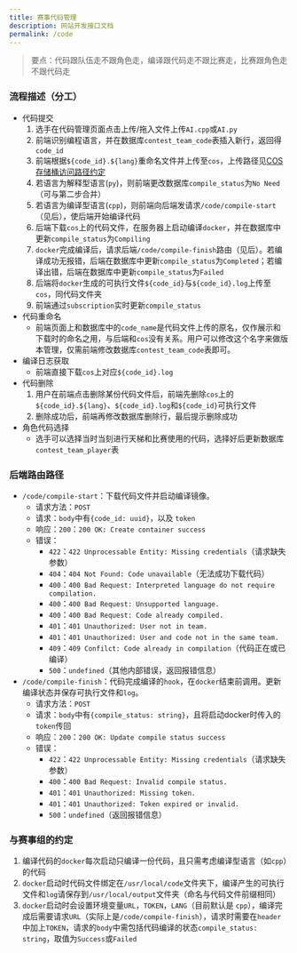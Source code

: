 ```yaml
---
title: 赛事代码管理
description: 网站开发接口文档
permalink: /code
---
```


> 要点：代码跟队伍走不跟角色走，编译跟代码走不跟比赛走，比赛跟角色走不跟代码走

### 流程描述（分工）

- 代码提交
  1. 选手在代码管理页面点击上传/拖入文件上传`AI.cpp`或`AI.py`
  2. 前端识别编程语言，并在数据库`contest_team_code`表插入新行，返回得`code_id`
  3. 前端根据`${code_id}.${lang}`重命名文件并上传至`cos`，上传路径见[COS存储桶访问路径约定](https://eesast.github.io/web/cos)
  4. 若语言为解释型语言(`py`)，则前端更改数据库`compile_status`为`No Need`（可与第二步合并）
  5. 若语言为编译型语言(`cpp`)，则前端向后端发请求`/code/compile-start`（见后），使后端开始编译代码
  6. 后端下载`cos`上的代码文件，在服务器上启动编译`docker`，并在数据库中更新`compile_status`为`Compiling`
  7. `docker`完成编译后，请求后端`/code/compile-finish`路由（见后）。若编译成功无报错，后端在数据库中更新`compile_status`为`Completed`；若编译出错，后端在数据库中更新`compile_status`为`Failed`
  8. 后端将`docker`生成的可执行文件`${code_id}`与`${code_id}.log`上传至`cos`，同代码文件夹
  9. 前端通过`subscription`实时更新`compile_status`
- 代码重命名
  - 前端页面上和数据库中的`code_name`是代码文件上传的原名，仅作展示和下载时的命名之用，与后端和`cos`没有关系。用户可以修改这个名字来做版本管理，仅需前端修改数据库`contest_team_code`表即可。
- 编译日志获取
  - 前端直接下载`cos`上对应`${code_id}.log`
- 代码删除
  1. 用户在前端点击删除某份代码文件后，前端先删除`cos`上的`${code_id}.${lang}`、`${code_id}.log`和`${code_id}`可执行文件
  2. 删除成功后，前端再修改数据库删除行，最后提示删除成功
- 角色代码选择
  - 选手可以选择当时当刻进行天梯和比赛使用的代码，选择好后更新数据库`contest_team_player`表

### 后端路由路径

- `/code/compile-start`：下载代码文件并启动编译镜像。
  - 请求方法：`POST`
  - 请求：`body`中有`{code_id: uuid}`，以及 `token`
  - 响应：`200`：`200 OK: Create container success`
  - 错误：
    - `422`：`422 Unprocessable Entity: Missing credentials`（请求缺失参数）
    - `404`：`404 Not Found: Code unavailable`（无法成功下载代码）
    - `400`：`400 Bad Request: Interpreted language do not require compilation.`
    - `400`：`400 Bad Request: Unsupported language.`
    - `400`：`400 Bad Request: Code already compiled.`
    - `401`：`401 Unauthorized: User not in team.`
    - `401`：`401 Unauthorized: User and code not in the same team.`
    - `409`：`409 Confilct: Code already in compilation`（代码正在或已编译）
    - `500`：`undefined`（其他内部错误，返回报错信息）
- `/code/compile-finish`：代码完成编译的`hook`，在`docker`结束前调用。更新编译状态并保存可执行文件和`log`。
  - 请求方法：`POST`
  - 请求：`body`中有`{compile_status: string}`，且将启动docker时传入的`token`传回
  - 响应：`200`：`200 OK: Update compile status success`
  - 错误：
    - `422`：`422 Unprocessable Entity: Missing credentials`（请求缺失参数）
    - `400`：`400 Bad Request: Invalid compile status.`
    - `401`：`401 Unauthorized: Missing token.`
    - `401`：`401 Unauthorized: Token expired or invalid.`
    - `500`：`undefined`（返回报错信息）

### 与赛事组的约定

1. 编译代码的`docker`每次启动只编译一份代码，且只需考虑编译型语言（如`cpp`）的代码
2. `docker`启动时代码文件绑定在`/usr/local/code`文件夹下，编译产生的可执行文件和`log`请保存到`/usr/local/output`文件夹（命名与代码文件前缀相同）
3. `docker`启动时会设置环境变量`URL`，`TOKEN`，`LANG`（目前默认是 `cpp`），编译完成后需要请求`URL`（实际上是`/code/compile-finish`），请求时需要在`header`中加上`TOKEN`，请求的`body`中需包括代码编译的状态`compile_status: string`，取值为`Success`或`Failed`
